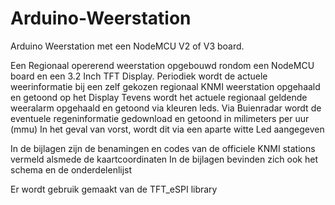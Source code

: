 # Arduino-Weerstation
Arduino Weerstation met een NodeMCU V2 of V3 board.

Een Regionaal opererend weerstation opgebouwd rondom een NodeMCU board en een 3.2 Inch TFT Display.
Periodiek wordt de actuele weerinformatie bij een zelf gekozen regionaal KNMI weerstation opgehaald en getoond op het Display
Tevens wordt het actuele regionaal geldende weeralarm opgehaald en getoond via kleuren leds.
Via Buienradar wordt de eventuele regeninformatie gedownload en getoond in milimeters per uur (mmu)
In het geval van vorst, wordt dit via een aparte witte Led aangegeven

In de bijlagen zijn de benamingen en codes van de officiele KNMI stations vermeld alsmede de kaartcoordinaten
In de bijlagen bevinden zich ook het schema en de onderdelenlijst

Er wordt gebruik gemaakt van de TFT_eSPI library
